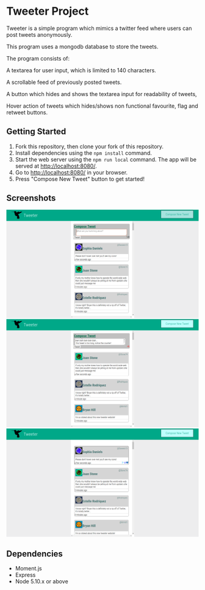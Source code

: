 # Tweeter Project

Tweeter is a simple program which mimics a twitter feed where users can post tweets anonymously.

This program uses a mongodb database to store the tweets.

The program consists of:

A textarea for user input, which is limited to 140 characters.

A scrollable feed of previously posted tweets.

A button which hides and shows the textarea input for readability of tweets,

Hover action of tweets which hides/shows non functional favourite, flag and retweet buttons.


## Getting Started

1. Fork this repository, then clone your fork of this repository.
2. Install dependencies using the `npm install` command.
3. Start the web server using the `npm run local` command. The app will be served at <http://localhost:8080/>.
4. Go to <http://localhost:8080/> in your browser.
5. Press "Compose New Tweet" button to get started!


## Screenshots

!["Compose button hover and autofocus functionality"](https://github.com/elijguy/tweeter/blob/master/docs/composebutton.png?raw=true)
!["Limit of textarea reached"](https://github.com/elijguy/tweeter/blob/master/docs/counter.png?raw=true)
!["Tweet icons hover functionality"](https://github.com/elijguy/tweeter/blob/master/docs/icons.png?raw=true)

## Dependencies
- Moment.js
- Express
- Node 5.10.x or above
